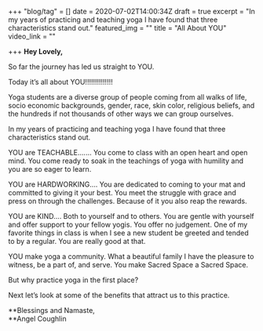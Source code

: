 +++
"blog/tag" = []
date = 2020-07-02T14:00:34Z
draft = true
excerpt = "In my years of practicing and teaching yoga I have found that three characteristics stand out."
featured_img = ""
title = "All About YOU"
video_link = ""

+++
**Hey Lovely,**

So far the journey has led us straight to YOU.

Today it’s all about YOU!!!!!!!!!!!!!!

Yoga students are a diverse group of people coming from all walks of life, socio economic backgrounds, gender, race, skin color, religious beliefs, and the hundreds if not thousands of other ways we can group ourselves.

In my years of practicing and teaching yoga I have found that three characteristics stand out.

YOU are TEACHABLE....... You come to class with an open heart and open mind. You come ready to soak in the teachings of yoga with humility and  you are so eager to learn.

YOU are HARDWORKING.... You are dedicated to coming to your mat and committed to giving it your best. You meet the struggle with grace and press on through the challenges. Because of it you also reap the rewards.

YOU are KIND.... Both to yourself and to others. You are gentle with yourself and offer support to your fellow yogis. You offer no judgement. One of my favorite things in class is when I see a new student be greeted and tended to by a regular. You are really good at that.

YOU make yoga a community. What a beautiful family I have the pleasure to witness, be a part of,  and serve. You make Sacred Space a Sacred Space.

But why practice yoga in the first place?

Next let’s look at some of the benefits that attract us to this practice.

**Blessings and Namaste,  
**Angel Coughlin